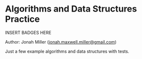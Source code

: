 Algorithms and Data Structures Practice
========================================

INSERT BADGES HERE

Author: Jonah Miller (jonah.maxwell.miller@gmail.com)

Just a few example algorithms and data structures with tests.
